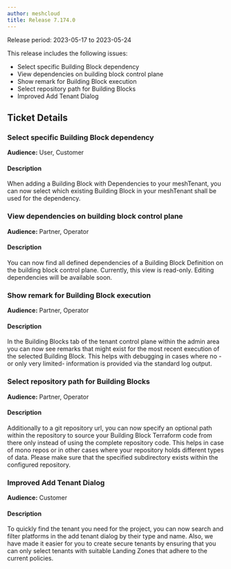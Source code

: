 ```yaml
---
author: meshcloud
title: Release 7.174.0
---
```


Release period: 2023-05-17 to 2023-05-24

This release includes the following issues:
* Select specific Building Block dependency
* View dependencies on building block control plane
* Show remark for Building Block execution
* Select repository path for Building Blocks
* Improved Add Tenant Dialog
<!--truncate-->

## Ticket Details
### Select specific Building Block dependency
**Audience:** User, Customer


#### Description
When adding a Building Block with Dependencies to your meshTenant, you can now select which existing Building Block
in your meshTenant shall be used for the dependency.

### View dependencies on building block control plane
**Audience:** Partner, Operator


#### Description
You can now find all defined dependencies of a Building Block Definition on the building block control plane. Currently, this view is read-only. Editing dependencies will be available soon.

### Show remark for Building Block execution
**Audience:** Partner, Operator


#### Description
In the Building Blocks tab of the tenant control plane within the admin area you can now
see remarks that might exist for the most recent execution of the selected Building Block.
This helps with debugging in cases where no -or only very limited- information is provided 
via the standard log output.

### Select repository path for Building Blocks
**Audience:** Partner, Operator


#### Description
Additionally to a git repository url, you can now specify an optional path within the repository to source your 
Building Block Terraform code from there only instead of using the complete repository code. This helps in case of 
mono repos or in other cases where your repository holds different types of data. Please make sure that the specified 
subdirectory exists within the configured repository.

### Improved Add Tenant Dialog
**Audience:** Customer


#### Description
To quickly find the tenant you need for the project, you can now search and filter platforms in the add tenant dialog by their type and name. Also, we have made it easier for you to create secure tenants by ensuring that you can only select tenants with suitable Landing Zones that adhere to the current policies.

